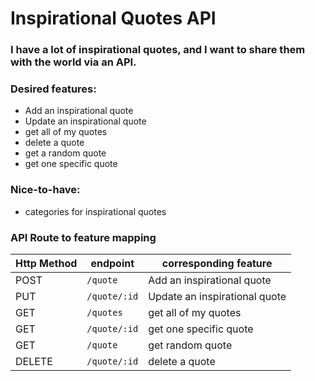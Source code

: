 # Inspirational Quotes API

### I have a lot of inspirational quotes, and I want to share them with the world via an API.
### Desired features:
* Add an inspirational quote
* Update an inspirational quote
* get all of my quotes
* delete a quote
* get a random quote
* get one specific quote

### Nice-to-have:
* categories for inspirational quotes

### API Route to feature mapping
| Http Method | endpoint     | corresponding feature         |
| ----------- | ------------ | ----------------------------- |
| POST        | `/quote`     | Add an inspirational quote    |
| PUT         | `/quote/:id` | Update an inspirational quote |
| GET         | `/quotes`    | get all of my quotes          |
| GET         | `/quote/:id` | get one specific quote        |
| GET         | `/quote`     | get random quote              |
| DELETE      | `/quote/:id` | delete a quote                |